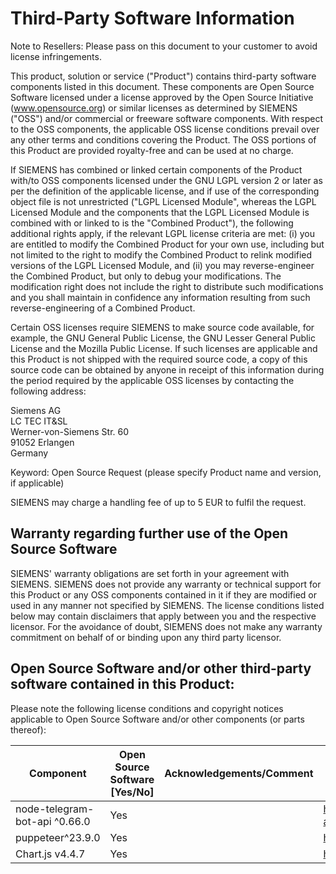 # Third-Party Software Information

Note to Resellers: Please pass on this document to your customer to avoid license infringements.

This product, solution or service ("Product") contains third-party software components listed in this document. These components are Open Source Software licensed under a license approved by the Open Source Initiative (www.opensource.org) or similar licenses as determined by SIEMENS ("OSS") and/or commercial or freeware software components. With respect to the OSS components, the applicable OSS license conditions prevail over any other terms and conditions covering the Product. The OSS portions of this Product are provided royalty-free and can be used at no charge.

If SIEMENS has combined or linked certain components of the Product with/to OSS components licensed under the GNU LGPL version 2 or later as per the definition of the applicable license, and if use of the corresponding object file is not unrestricted ("LGPL Licensed Module", whereas the LGPL Licensed Module and the components that the LGPL Licensed Module is combined with or linked to is the "Combined Product"), the following additional rights apply, if the relevant LGPL license criteria are met: (i) you are entitled to modify the Combined Product for your own use, including but not limited to the right to modify the Combined Product to relink modified versions of the LGPL Licensed Module, and (ii) you may reverse-engineer the Combined Product, but only to debug your modifications. The modification right does not include the right to distribute such modifications and you shall maintain in confidence any information resulting from such reverse-engineering of a Combined Product.

Certain OSS licenses require SIEMENS to make source code available, for example, the GNU General Public License, the GNU Lesser General Public License and the Mozilla Public License. If such licenses are applicable and this Product is not shipped with the required source code, a copy of this source code can be obtained by anyone in receipt of this information during the period required by the applicable OSS licenses by contacting the following address:

Siemens AG  
LC TEC IT&SL  
Werner-von-Siemens Str. 60  
91052 Erlangen  
Germany

Keyword: Open Source Request (please specify Product name and version, if applicable)

SIEMENS may charge a handling fee of up to 5 EUR to fulfil the request.

## Warranty regarding further use of the Open Source Software

SIEMENS' warranty obligations are set forth in your agreement with SIEMENS. SIEMENS does not provide any warranty or technical support for this Product or any OSS components contained in it if they are modified or used in any manner not specified by SIEMENS. The license conditions listed below may contain disclaimers that apply between you and the respective licensor. For the avoidance of doubt, SIEMENS does not make any warranty commitment on behalf of or binding upon any third party licensor.

## Open Source Software and/or other third-party software contained in this Product:

Please note the following license conditions and copyright notices applicable to Open Source Software and/or other components (or parts thereof):

| Component | Open Source Software [Yes/No] | Acknowledgements/Comment | License conditions and copyright notices |
|-----------|------------------------------|-------------------------|----------------------------------------|
| node-telegram-bot-api ^0.66.0 | Yes | | https://github.com/yagop/node-telegram-bot-api/blob/master/LICENSE.md |
| puppeteer^23.9.0 | Yes | | https://github.com/puppeteer/puppeteer/blob/main/LICENSE |
| Chart.js v4.4.7 | Yes | | https://github.com/chartjs/Chart.js/blob/master/LICENSE.md |
